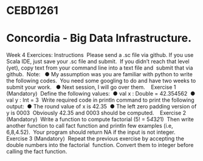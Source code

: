 # CEBD1261
# Concordia - Big Data Infrastructure.

Week 4 Exercices:
Instructions 
Please send a .sc file via github. If you use Scala IDE, just save your .sc file and submit.  If you didn’t reach that level (yet), copy text from your command line into a text file and  submit that via github. 
Note:  
● My assumption was you are familiar with python to write the following codes.  You need some googling to do and have two weeks to submit your work.   ● Next session, I will go over them. 
 
Exercise 1 (Mandatory) 
Define the following values: 
● val x : Double = 42.354562  ● val y : Int = 3 
Write required code in println command to print the following output: 
● The round value of x is 42.35  ● The left zero padding version of y is 0003 
Obviously 42.35 and 0003 should be computed. 
 
Exercise 2 (Mandatory) 
Write a function to compute factorial (5! = 5*4*3*2*1) 
Then write another function to call fact function and println few examples (i.e, 6,8,4.52).  Your program should return NA if the input is not integer.  
 
Exercise 3 (Mandatory) 
Repeat the previous exercise by accepting the double numbers into the factorial  function. Convert them to integer before calling the fact function. 
